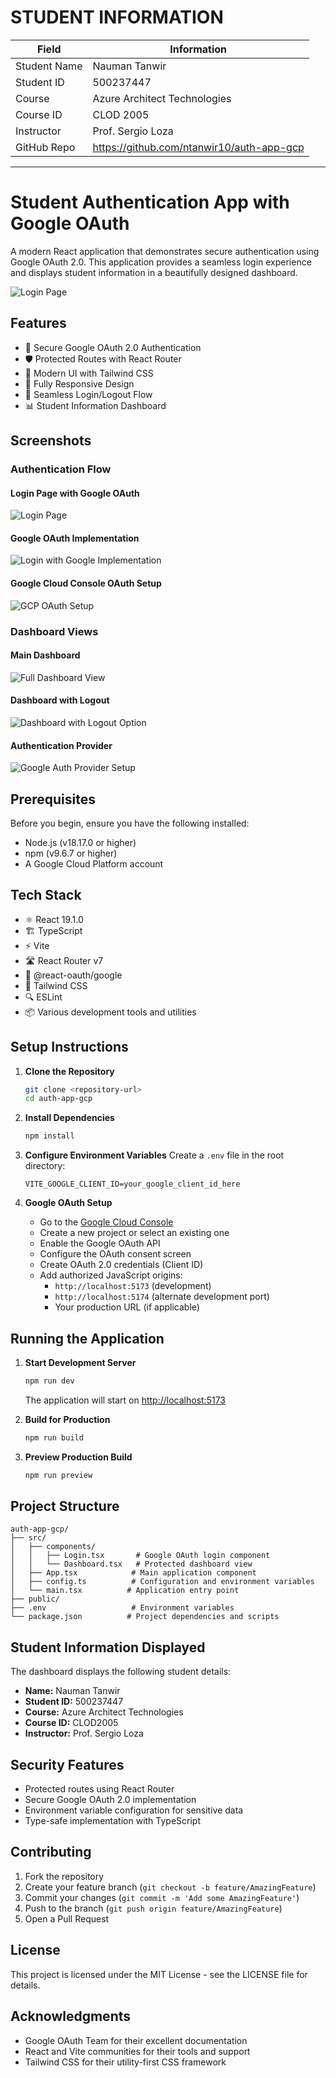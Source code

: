 # STUDENT INFORMATION

| Field        | Information                               |
| ------------ | ----------------------------------------- |
| Student Name | Nauman Tanwir                             |
| Student ID   | 500237447                                 |
| Course       | Azure Architect Technologies              |
| Course ID    | CLOD 2005                                 |
| Instructor   | Prof. Sergio Loza                         |
| GitHub Repo  | https://github.com/ntanwir10/auth-app-gcp |

---

# Student Authentication App with Google OAuth

A modern React application that demonstrates secure authentication using Google OAuth 2.0. This application provides a seamless login experience and displays student information in a beautifully designed dashboard.

![Login Page](./screenshots/app_login_page.png)

## Features

- 🔐 Secure Google OAuth 2.0 Authentication
- 🛡️ Protected Routes with React Router
- 🎨 Modern UI with Tailwind CSS
- 📱 Fully Responsive Design
- 🔄 Seamless Login/Logout Flow
- 📊 Student Information Dashboard

## Screenshots

### Authentication Flow
#### Login Page with Google OAuth
![Login Page](./screenshots/app_login_page.png)

#### Google OAuth Implementation
![Login with Google Implementation](./screenshots/UseGoogleLogin_login_page.png)

#### Google Cloud Console OAuth Setup
![GCP OAuth Setup](./screenshots/gcp_console_OAuth.png)

### Dashboard Views
#### Main Dashboard
![Full Dashboard View](./screenshots/app_dashboard_page.png)

#### Dashboard with Logout
![Dashboard with Logout Option](./screenshots/dashboard_logout.png)

#### Authentication Provider
![Google Auth Provider Setup](./screenshots/googleAuthProvider.png)

## Prerequisites

Before you begin, ensure you have the following installed:
- Node.js (v18.17.0 or higher)
- npm (v9.6.7 or higher)
- A Google Cloud Platform account

## Tech Stack

- ⚛️ React 19.1.0
- 🏗️ TypeScript
- ⚡ Vite
- 🛣️ React Router v7
- 🔑 @react-oauth/google
- 🎨 Tailwind CSS
- 🔍 ESLint
- 📦 Various development tools and utilities

## Setup Instructions

1. **Clone the Repository**
   ```bash
   git clone <repository-url>
   cd auth-app-gcp
   ```

2. **Install Dependencies**
   ```bash
   npm install
   ```

3. **Configure Environment Variables**
   Create a `.env` file in the root directory:
   ```env
   VITE_GOOGLE_CLIENT_ID=your_google_client_id_here
   ```

4. **Google OAuth Setup**
   - Go to the [Google Cloud Console](https://console.cloud.google.com)
   - Create a new project or select an existing one
   - Enable the Google OAuth API
   - Configure the OAuth consent screen
   - Create OAuth 2.0 credentials (Client ID)
   - Add authorized JavaScript origins:
     - `http://localhost:5173` (development)
     - `http://localhost:5174` (alternate development port)
     - Your production URL (if applicable)

## Running the Application

1. **Start Development Server**
   ```bash
   npm run dev
   ```
   The application will start on [http://localhost:5173](http://localhost:5173)

2. **Build for Production**
   ```bash
   npm run build
   ```

3. **Preview Production Build**
   ```bash
   npm run preview
   ```

## Project Structure

```
auth-app-gcp/
├── src/
│   ├── components/
│   │   ├── Login.tsx       # Google OAuth login component
│   │   └── Dashboard.tsx   # Protected dashboard view
│   ├── App.tsx            # Main application component
│   ├── config.ts          # Configuration and environment variables
│   └── main.tsx          # Application entry point
├── public/
├── .env                   # Environment variables
└── package.json          # Project dependencies and scripts
```

## Student Information Displayed

The dashboard displays the following student details:
- **Name:** Nauman Tanwir
- **Student ID:** 500237447
- **Course:** Azure Architect Technologies
- **Course ID:** CLOD2005
- **Instructor:** Prof. Sergio Loza

## Security Features

- Protected routes using React Router
- Secure Google OAuth 2.0 implementation
- Environment variable configuration for sensitive data
- Type-safe implementation with TypeScript

## Contributing

1. Fork the repository
2. Create your feature branch (`git checkout -b feature/AmazingFeature`)
3. Commit your changes (`git commit -m 'Add some AmazingFeature'`)
4. Push to the branch (`git push origin feature/AmazingFeature`)
5. Open a Pull Request

## License

This project is licensed under the MIT License - see the LICENSE file for details.

## Acknowledgments

- Google OAuth Team for their excellent documentation
- React and Vite communities for their tools and support
- Tailwind CSS for their utility-first CSS framework

